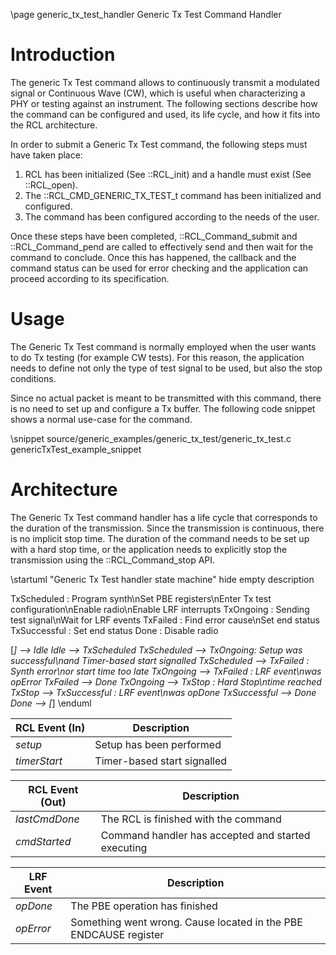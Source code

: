 \page generic_tx_test_handler Generic Tx Test Command Handler


# Introduction

The generic Tx Test command allows to continuously transmit a modulated signal or Continuous Wave (CW), which is useful when characterizing a PHY or testing against an instrument. The following sections describe how the command can be configured and used, its life cycle, and how it fits into the RCL architecture.

In order to submit a Generic Tx Test command, the following steps must have taken place:

1. RCL has been initialized (See ::RCL_init) and a handle must exist (See ::RCL_open).
2. The ::RCL_CMD_GENERIC_TX_TEST_t command has been initialized and configured.
3. The command has been configured according to the needs of the user.

Once these steps have been completed, ::RCL_Command_submit and ::RCL_Command_pend are called to effectively send and then wait for the command to conclude. Once this has happened, the callback and the command status can be used for error checking and the application can proceed according to its specification.

# Usage

The Generic Tx Test command is normally employed when the user wants to do Tx testing (for example CW tests). For this reason, the application needs to define not only the type of test signal to be used, but also the stop conditions.

Since no actual packet is meant to be transmitted with this command, there is no need to set up and configure a Tx buffer. The following code snippet shows a normal use-case for the command.

\snippet source/generic_examples/generic_tx_test/generic_tx_test.c genericTxTest_example_snippet

# Architecture

The Generic Tx Test command handler has a life cycle that corresponds to the duration of the transmission. Since the transmission is continuous, there is no implicit stop time. The duration of the command needs to be set up with a hard stop time, or the application needs to explicitly stop the transmission using the ::RCL_Command_stop API.

\startuml "Generic Tx Test handler state machine"
hide empty description

TxScheduled : Program synth\nSet PBE registers\nEnter Tx test configuration\nEnable radio\nEnable LRF interrupts
TxOngoing : Sending test signal\nWait for LRF events
TxFailed : Find error cause\nSet end status
TxSuccessful : Set end status
Done : Disable radio

[*] --> Idle
Idle --> TxScheduled
TxScheduled --> TxOngoing: Setup was successful\nand Timer-based start signalled
TxScheduled --> TxFailed : Synth error\nor start time too late
TxOngoing --> TxFailed : LRF event\nwas opError
TxFailed --> Done
TxOngoing --> TxStop : Hard Stop\ntime reached
TxStop --> TxSuccessful : LRF event\nwas opDone
TxSuccessful --> Done
Done --> [*]
\enduml


| RCL Event (In) | Description                 |
|----------------|-----------------------------|
| _setup_        | Setup has been performed    |
| _timerStart_   | Timer-based start signalled |

| RCL Event (Out) | Description                                        |
|-----------------|----------------------------------------------------|
| _lastCmdDone_   | The RCL is finished with the command               |
| _cmdStarted_    | Command handler has accepted and started executing |

| LRF Event   | Description                                                       |
|-------------|-------------------------------------------------------------------|
| _opDone_    | The PBE operation has finished                                    |
| _opError_   | Something went wrong. Cause located in the PBE ENDCAUSE register  |
